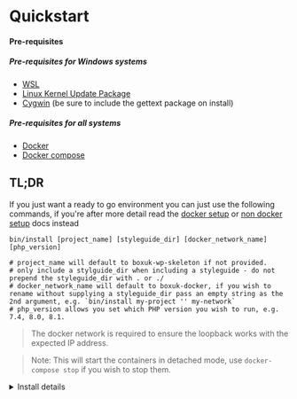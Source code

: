 # Quickstart

#### Pre-requisites
##### Pre-requisites for Windows systems
* [WSL](https://docs.microsoft.com/en-us/windows/wsl/install)
* [Linux Kernel Update Package](https://docs.microsoft.com/en-gb/windows/wsl/install-manual#step-4---download-the-linux-kernel-update-package)
* [Cygwin](https://cygwin.com/install.html) (be sure to include the gettext package on install)
##### Pre-requisites for all systems
* [Docker](https://www.docker.com/)
* [Docker compose](https://docs.docker.com/compose/install/)

## TL;DR

If you just want a ready to go environment you can just use the following commands, if you're after more detail read
the [docker setup](docker-setup.md) or [non docker setup](non-docker-setup.md) docs instead


```
bin/install [project_name] [styleguide_dir] [docker_network_name] [php_version]

# project_name will default to boxuk-wp-skeleton if not provided.
# only include a stylguide_dir when including a styleguide - do not prepend the styleguide_dir with . or ./
# docker_network_name will default to boxuk-docker, if you wish to rename without supplying a styleguide_dir pass an empty string as the 2nd argument, e.g. `bin/install my-project '' my-network`
# php_version allows you set which PHP version you wish to run, e.g. 7.4, 8.0, 8.1.
```

> The docker network is required to ensure the loopback works with the expected IP address.

> Note: This will start the containers in detached mode, use `docker-compose stop` if you wish to stop them.

<details>
<summary>Install details</summary>

```
cp .env.dist .env; cp ./docker/database/.env.dist ./docker/database/.env; cp ./docker/app/.env.dist ./docker/app/.env;
docker network create --subnet=192.168.35.0/24 boxuk-docker;
docker-compose stop;
docker-compose build;
docker-compose up -d;
bin/docker/composer install;
cp wp-content/plugins/memcached/object-cache.php wp-content/object-cache.php;
bin/docker/wp core install --url="https://$PROJECT_NAME.local" --title="Box UK WordPress Project" --admin_user=admin --admin_email=boxuk@example.com --skip-email;
bin/docker/wp site empty;
bin/docker/wp dictator impose site-state.yml;
bin/docker/wp package install git@github.com:nlemoine/wp-cli-fixtures.git;
bin/docker/wp fixtures load;
bin/docker/wp cache flush;
echo '127.0.0.1 $PROJECT_NAME.local | sudo tee -a /etc/hosts;
```
</details>

